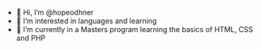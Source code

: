 - 👋 Hi, I’m @hopeodhner
- 👀 I’m interested in languages and learning
- 🌱 I’m currently in a Masters program learning the basics of HTML, CSS and PHP


<!---
hopeodhner/hopeodhner is a ✨ special ✨ repository because its `README.md` (this file) appears on your GitHub profile.
You can click the Preview link to take a look at your changes.
--->
